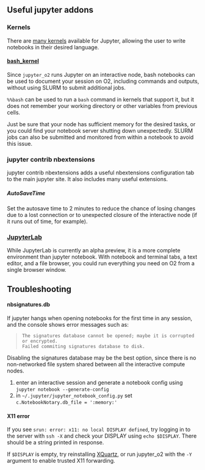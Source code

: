 ## Useful jupyter addons

### Kernels
There are [many kernels](https://github.com/jupyter/jupyter/wiki/Jupyter-kernels)
available for Jupyter, allowing the user to write notebooks in their desired language.

#### [bash_kernel](https://pypi.python.org/pypi/bash_kernel)
Since `jupyter_o2` runs Jupyter on an interactive node, 
bash notebooks can be used to document your session on O2, including
commands and outputs, without using SLURM to submit additional jobs. 

`%%bash` can be used to run a `bash` command in kernels that support it,
but it does not remember your working directory or other variables from previous cells.  
 
Just be sure that your node has sufficient memory for the desired tasks,
or you could find your notebook server shutting down unexpectedly.
SLURM jobs can also be submitted and monitored from within a notebook to avoid this issue.

### jupyter contrib nbextensions
jupyter contrib nbextensions adds a useful nbextensions configuration tab 
to the main jupyter site. It also includes many useful extensions.
##### AutoSaveTime
Set the autosave time to 2 minutes to reduce the chance of losing changes 
due to a lost connection or to unexpected closure of the interactive node
(if it runs out of time, for example).

### [JupyterLab](https://github.com/jupyterlab/jupyterlab)
While JupyterLab is currently an alpha preview, 
it is a more complete environment than jupyter notebook. 
With notebook and terminal tabs, a text editor, and a file browser, 
you could run everything you need on O2 from a single browser window.

## Troubleshooting
#### nbsignatures.db
If jupyter hangs when opening notebooks for the first time in any session, and the console 
shows error messages such as:
  > `The signatures database cannot be opened; maybe it is corrupted or encrypted.`  
  > `Failed commiting signatures database to disk.`  

  Disabling the signatures database may be the best option, since there is no non-networked
  file system shared between all the interactive compute nodes.
  
  1. enter an interactive session and generate a notebook config using
   `jupyter notebook --generate-config`
  2. in `~/.jupyter/jupyter_notebook_config.py` set `c.NotebookNotary.db_file = ':memory:'`
  
#### X11 error
If you see `srun: error: x11: no local DISPLAY defined`,
try logging in to the server with `ssh -X` and check your DISPLAY using `echo $DISPLAY`.
There should be a string printed in response.

If `$DISPLAY` is empty, try reinstalling [XQuartz](https://www.xquartz.org/),
or run jupyter_o2 with the `-Y` argument to enable trusted X11 forwarding.
